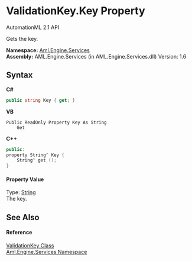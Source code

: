 # ValidationKey.Key Property 
AutomationML 2.1 API 

Gets the key.

**Namespace:**&nbsp;<a href="N_Aml_Engine_Services">Aml.Engine.Services</a><br />**Assembly:**&nbsp;AML.Engine.Services (in AML.Engine.Services.dll) Version: 1.6

## Syntax

**C#**<br />
``` C#
public string Key { get; }
```

**VB**<br />
``` VB
Public ReadOnly Property Key As String
	Get
```

**C++**<br />
``` C++
public:
property String^ Key {
	String^ get ();
}
```


#### Property Value
Type: <a href="https://docs.microsoft.com/dotnet/api/system.string" target="_parent" rel="noopener noreferrer">String</a><br />The key.

## See Also


#### Reference
<a href="T_Aml_Engine_Services_ValidationKey">ValidationKey Class</a><br /><a href="N_Aml_Engine_Services">Aml.Engine.Services Namespace</a><br />